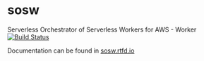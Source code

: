 # sosw
Serverless Orchestrator of Serverless Workers for AWS - Worker
[![Build Status](https://travis-ci.org/bimpression/sosw.svg?branch=master)](https://travis-ci.org/bimpression/sosw)

Documentation can be found in [sosw.rtfd.io](https://sosw.rtfd.io/en/latest)
